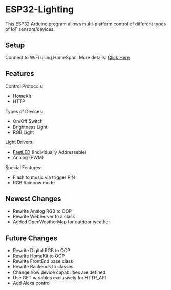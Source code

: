 # ESP32-Lighting
This ESP32 Arduino program allows multi-platform control of different types of IoT sensors/devices.

## Setup
Connect to WiFi using HomeSpan. More details: [Click Here](https://github.com/HomeSpan/HomeSpan).

## Features
Control Protocols:
- HomeKit
- HTTP

Types of Devices:
- On/Off Switch
- Brightness Light
- RGB Light

Light Drivers:
- [FastLED](http://fastled.io/) (Individually Addressable)
- Analog (PWM)

Special Features:
- Flash to music via trigger PIN
- RGB Rainbow mode

## Newest Changes
- Rewrite Analog RGB to OOP
- Rewrite WebServer to a class
- Added OpenWeatherMap for outdoor weather

## Future Changes
- Rewrite Digital RGB to OOP
- Rewrite HomeKit to OOP
- Rewrite FrontEnd base class
- Rewrite Backends to classes
- Change how device capabilities are defined
- Use GET variables exclusively for HTTP_API
- Add Alexa control
